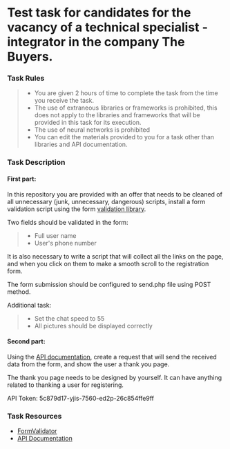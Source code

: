 # Test task for candidates for the vacancy of a technical specialist - integrator in the company The Buyers.

### Task Rules

> -   You are given 2 hours of time to complete the task from the time you receive the task.
> -   The use of extraneous libraries or frameworks is prohibited, this does not apply to the libraries and frameworks that will be provided in this task for its execution.
> -   The use of neural networks is prohibited
> -   You can edit the materials provided to you for a task other than libraries and API documentation.

### Task Description

#### First part:

In this repository you are provided with an offer that needs to be cleaned of all unnecessary (junk, unnecessary, dangerous) scripts, install a form validation script using the form [validation library](https://github.com/BblLLlKA/formValidator).

Two fields should be validated in the form:

> -   Full user name
> -   User's phone number

It is also necessary to write a script that will collect all the links on the page, and when you click on them to make a smooth scroll to the registration form.

The form submission should be configured to send.php file using POST method.

Additional task:

> -   Set the chat speed to 55
> -   All pictures should be displayed correctly

#### Second part:

Using the [API documentation](https://documenter.getpostman.com/view/19333967/2sA2rDx1Bv), create a request that will send the received data from the form, and show the user a thank you page.

The thank you page needs to be designed by yourself. It can have anything related to thanking a user for registering.

API Token: 5c879d17-yjis-7560-ed2p-26c854ffe9ff

### Task Resources

-   [FormValidator](https://github.com/BblLLlKA/formValidator)
-   [API Documentation](https://documenter.getpostman.com/view/19333967/2sA2rDx1Bv)
